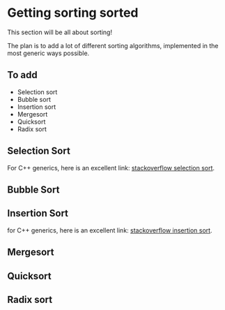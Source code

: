 # Getting sorting sorted #

This section will be all about sorting! 

The plan is to add a lot of different sorting algorithms, implemented in the most generic ways possible.

## To add ##

- Selection sort
- Bubble sort
- Insertion sort
- Mergesort
- Quicksort
- Radix sort

## Selection Sort ##

For C++ generics, here is an excellent link: [stackoverflow selection sort](http://stackoverflow.com/questions/14412846/no-matching-function-call-for-selection-sort-function-with-templatesc/14412866#14412866 "stackoverflow").

## Bubble Sort ##

## Insertion Sort ##

for C++ generics, here is an excellent link: [stackoverflow insertion sort](http://stackoverflow.com/questions/14493978/running-time-for-insertion-sort/14578502#14578502 "stackoverflow").

## Mergesort ##

## Quicksort ##

## Radix sort ##